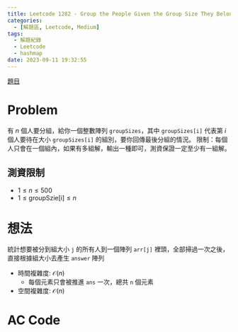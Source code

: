 ```yaml
---
title: Leetcode 1282 - Group the People Given the Group Size They Belong To
categories:
  - [解題區, Leetcode, Medium]
tags:
  - 解題紀錄
  - Leetcode
  - hashmap
date: 2023-09-11 19:32:55
---
```


[題目](https://leetcode.com/problems/group-the-people-given-the-group-size-they-belong-to/)

# Problem

有 $n$ 個人要分組，給你一個整數陣列 `groupSizes`，其中 `groupSizes[i]` 代表第 $i$ 個人要待在大小 `groupSizes[i]` 的組別，要你回傳最後分組的情況。
限制：每個人只會在一個組內，如果有多組解，輸出一種即可，測資保證一定至少有一組解。

## 測資限制

- $1 \le n \le 500$
- $1 \le \text{groupSzie[i]} \le n$

# 想法

統計想要被分到組大小 `j` 的所有人到一個陣列 `arr[j]` 裡頭，全部掃過一次之後，直接根據組大小去產生 `answer` 陣列

- 時間複雜度: $\mathcal{O}(n)$
    - 每個元素只會被推進 `ans` 一次，總共 `n` 個元素
- 空間複雜度: $\mathcal{O}(n)$

# AC Code

<script src="https://emgithub.com/embed-v2.js?target=https%3A%2F%2Fgithub.com%2Froy4801%2Fsolved_problems%2Fblob%2Fmaster%2Fleetcode%2F1282.cpp%23L18-L48&style=github&type=code&showBorder=on&showLineNumbers=on&showFileMeta=on&showFullPath=on&showCopy=on"></script>

<!-- # 賞析


# 心得 -->

